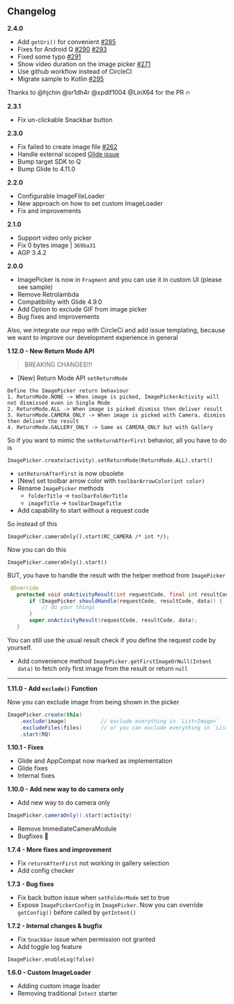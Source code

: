 ## Changelog

**2.4.0**
- Add `getUri()` for convenient [#285](https://github.com/esafirm/android-image-picker/pull/285)
- Fixes for Android Q [#290](https://github.com/esafirm/android-image-picker/pull/290) [#293](https://github.com/esafirm/android-image-picker/pull/293)
- Fixed some typo [#291](https://github.com/esafirm/android-image-picker/pull/291)
- Show video duration on the image picker [#271](https://github.com/esafirm/android-image-picker/pull/271)
- Use github workflow instead of CircleCI
- Migrate sample to Kotlin [#295](https://github.com/esafirm/android-image-picker/pull/295)

Thanks to @hjchin @sr1dh4r @xpdlf1004 @LinX64 for the PR 🔥

**2.3.1**
- Fix un-clickable Snackbar button

**2.3.0**
- Fix failed to create image file [#262](https://github.com/esafirm/android-image-picker/pull/262)
- Handle external scoped [Glide issue](https://github.com/bumptech/glide/issues/3896)
- Bump target SDK to Q
- Bump Glide to 4.11.0

**2.2.0**
- Configurable ImageFileLoader
- New approach on how to set custom ImageLoader
- Fix and improvements

**2.1.0**
- Support video only picker 
- Fix 0 bytes image | `369ba31`
- AGP 3.4.2

**2.0.0**
- ImagePicker is now in `Fragment` and you can use it in custom UI (please see sample)
- Remove Retrolambda
- Compatibility with Glide 4.9.0
- Add Option to exclude GIF from image picker
- Bug fixes and improvements

Also, we integrate our repo with CircleCi and add issue templating, because we want to improve our development experience in general

**1.12.0 - New Return Mode API** 

> BREAKING CHANGES!!! 

- [New] Return Mode API `setReturnMode` 

```
Define the ImagePicker return behaviour
1. ReturnMode.NONE -> When image is picked, ImagePickerActivity will not dismissed even in Single Mode
2. ReturnMode.ALL -> When image is picked dismiss then deliver result
3. ReturnMode.CAMERA_ONLY -> When image is picked with Camera, dismiss then deliver the result
4. ReturnMode.GALLERY_ONLY -> Same as CAMERA_ONLY but with Gallery
 ```

So if you want to mimic the `setReturnAfterFirst` behavior, all you have to do is 

```
ImagePicker.create(activity).setReturnMode(ReturnMode.ALL).start()
``` 

 - `setReturnAfterFirst` is now obsolete 
 - [New] set toolbar arrow color with `toolbarArrowColor(int color)`
 - Rename `ImagePicker` methods
    - `folderTitle` -> `toolbarFolderTitle`
    - `imageTitle` -> `toolbarImageTitle` 
 - Add capability to start without a request code 


 So instead of this

 ```
 ImagePicker.cameraOnly().start(RC_CAMERA /* int */);
 ```
 
 Now you can do this

 ```
 ImagePicker.cameraOnly().start()
 ```

 BUT, you have to handle the result with the helper method from `ImagePicker`  

 ```java
  @Override
    protected void onActivityResult(int requestCode, final int resultCode, Intent data) {
        if (ImagePicker.shouldHandle(requestCode, resultCode, data)) {
            // do your things
        }
        super.onActivityResult(requestCode, resultCode, data);
    }
```

You can still use the usual result check if you define the request code by yourself. 
 
- Add convenience method `ImagePicker.getFirstImageOrNull(Intent data)` to fetch only first image from the result or return `null` 

---

**1.11.0 - Add `exclude()` Function**

Now you can exclude image from being shown in the picker

```java
ImagePicker.create(this)
    .exclude(image)           // exclude everything in `List<Image>`
    .excludeFiles(files)      // or you can exclude everything in `List<File>` 
    .start(RQ)
```

**1.10.1 - Fixes**

- Glide and AppCompat now marked as implementation
- Glide fixes
- Internal fixes

**1.10.0 - Add new way to do camera only**

- Add new way to do camera only

```java
ImagePicker.cameraOnly().start(activity)
```

- Remove ImmediateCameraModule
- Bugfixes 🐛

**1.7.4 - More fixes and improvement**

- Fix `returnAfterFirst` not working in gallery selection
- Add config checker

**1.7.3 - Bug fixes**

- Fix back button issue when `setFolderMode` set to true
- Expose `ImagePickerConfig` in `ImagePicker`. Now you can override `getConfig()` before called by `getIntent()`

**1.7.2 - Internal changes & bugfix**

- Fix `Snackbar` issue when permission not granted
- Add toggle log feature

```
ImagePicker.enableLog(false)
```

**1.6.0 - Custom ImageLoader**

- Adding custom image loader
- Removing traditional `Intent` starter
